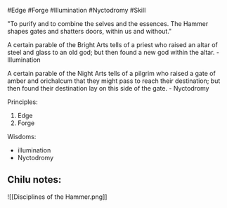 #Edge #Forge #Illumination #Nyctodromy #Skill 

"To purify and to combine the selves and the essences. The Hammer shapes gates and shatters doors, within us and without."

A certain parable of the Bright Arts tells of a priest who raised an altar of steel and glass to an old god; but then found a new god within the altar. - Illumination

A certain parable of the Night Arts tells of a pilgrim who raised a gate of amber and orichalcum that they might pass to reach their destination; but then found their destination lay on this side of the gate. - Nyctodromy

Principles:
1. Edge
2. Forge

Wisdoms:
- illumination
- Nyctodromy

Chilu notes:
- 

![[Disciplines of the Hammer.png]]